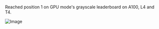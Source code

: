 Reached position 1 on GPU mode's grayscale leaderboard on A100, L4 and T4.

![Image](https://github.com/user-attachments/assets/67181290-62ca-47e4-be01-4e22db1c36ea)
